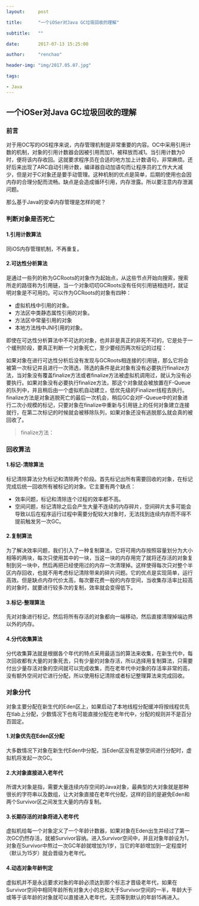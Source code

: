 ```yaml
---
layout:     post

title:      "一个iOSer对Java GC垃圾回收的理解"

subtitle:   ""

date:       2017-07-13 15:25:00

author:     "renchao"

header-img: "img/2017.05.07.jpg"

tags: 

- Java
---
```




## 一个iOSer对Java GC垃圾回收的理解

### 前言

对于用OC写的iOS程序来说，内存管理机制是非常重要的内容。OC中采用引用计数的机制，对象的引用计数器会因被引用而加1，被释放而减1。当引用计数为0时，便将该内存收回。这就要求程序员在合适的地方加上计数语句，非常麻烦。还好后来出现了ARC自动引用计数，编译器自动加语句而让程序员的工作大大减少，但是对于C对象还是要手动管理。这种机制的优点是简单，后期的使用也会因内存的合理分配而流畅。缺点是会造成循环引用，内存泄露。所以要注意内存泄漏问题。

那么基于Java的安卓内存管理是怎样的呢？

### 判断对象是否死亡

#### 1.引用计数算法

同iOS内存管理机制，不再重复。

#### 2.可达性分析算法

是通过一些列的称为GCRoots的对象作为起始点，从这些节点开始向搜索，搜索所走的路径称为引用链，当一个对象叨叨GCRoots没有任何引用链相连时，就证明对象是不可用的。可以作为GCRoots的对象有四种：

- 虚拟机栈中引用的对象。
- 方法区中类静态属性引用的对象。
- 方法区中常量引用的对象
- 本地方法栈中JNI引用的对象。

即使在可达性分析算法中不可达的对象，也并非是真正的非死不可的，它是处于一个缓刑阶段，要真正判断一个对象死亡，至少要经历两次标记的过程：

如果对象在进行可达性分析后没有发现与GCRoots相连接的引用链，那么它将会被第一次标记并且进行一次筛选，筛选的条件是此对象有没有必要执行finalize方法，当对象没有覆盖finalize方法或者finalize方法被虚拟机调用过，就认为没有必要执行。如果对象没有必要执行finalize方法，那这个对象就会被放置在F-Queue的队列中，并且稍后由一个虚拟机自动建立，低优先级的Finalizer线程去执行。finalize方法是对象逃脱死亡的最后一次机会，稍后GC会对F-Queue中的对象进行二次小规模的标记，只要对象在finalize中重新与引用链上的任何对象建立连接就行，在第二次标记的时候就会被移除队列，如果对象还没有逃脱那么就会真的被回收了。

> finalize方法：
>
> 

### 回收算法

#### 1.标记-清除算法

标记清除算法分为标记和清除两个阶段。首先标记出所有需要回收的对象，在标记完成后统一回收所有被标记的对象。它主要有两个缺点：

- 效率问题，标记和清除连个过程的效率都不高。
- 空间问题，标记清除之后会产生大量不连续的内存碎片，空间碎片太多可能会导致以后在程序运行过程中需要分配较大对象时，无法找到连续内存而不得不提前触发另一次GC。

#### 2.复制算法

为了解决效率问题，我们引入了一种复制算法，它将可用内存按照容量划分为大小相等的两块，每次只使用其中的一块，当这一块的内存用完了就将还存活的对象复制到另一块中，然后再把已经使用过的内存一次清理掉。这样使得每次只对整个半区内存回收，也就不用考虑标记清除带来的碎片问题。它的优点是实现简单，运行高效。但是缺点内存代价太高，每次要花费一般的内存空间，当收集存活率比较高的对象时，就要进行较多次的复制，效率就会变得低下。

#### 3.标记-整理算法

先对对象进行标记，然后将所有存活的对象都向一端移动，然后直接清理掉端边界以外的内存。

#### 4.分代收集算法

分代收集算法就是根据各个年代的特点采用最适当的算法来收集，在新生代中，每次回收都有大量的对象死去，只有少量的对象存活，所以选择用复制算法，只需要付出少量存活对象的空间就可以完成收集，而在老年代中对象的存活率非常的高，没有额外空间对它进行分配，所以使用标记清除或者标记整理算法来完成回收。

### 对象分代

对象主要分配在新生代的Eden区上，如果启动了本地线程分配缓冲将按线程优先在tlab上分配，少数情况下也有可能直接分配在老年代中，分配的规则并不是百分百固定。

#### 1.对象优先在Eden区分配

大多数情况下对象在新生代Eden中分配，当Eden区没有足够空间进行分配时，虚拟机将发起一次GC。

#### 2.大对象直接进入老年代

所谓大对象是指，需要大量连续内存空间的Java对象，最典型的大对象就是那种很长的字符串以及数组，让大对象直接在老年代分配，这样的目的是避免Eden和两个Survivor区之间发生大量的内存复制。

#### 3.长期存活的对象将进入老年代

虚拟机给每一个对象定义了一个年龄计数器，如果对象在Eden出生并经过了第一次GC仍然存活，就被Survivor容纳。进入Survivor空间中，并且对象年龄设为1，对象在Survivor中熬过一次GC年龄就增加为1岁，当它的年龄增加到一定程度时（默认为15岁）就会晋级为老年代。

#### 4.动态对象年龄判定

虚拟机并不是永远要求对象的年龄必须达到那个标志才晋级老年代，如果在Survivor空间中相同年龄所有对象大小的总和大于Survivor空间的一半，年龄大于或等于该年龄的对象就可以直接进入老年代，无须等到默认的年龄15再进入。